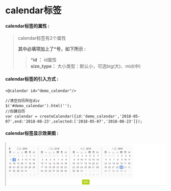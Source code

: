 # calendar标签

#### calendar**标签的属性 :**

> calendar标签有2个属性
>
> **其中必填项加上了\*号，如下所示 :**
>
> > \***id ：** id属性  
> > **size\_type：** 大小类型：默认小，可选big\(大\)、mid\(中\)

#### calendar标签的引入方式 :

```
<@calendar id="demo_calendar"/>
```

```
//清空日历所在div
$('#demo_calendar').html('');
//创建日历
var calendar = createCalendar({id:'demo_calendar','2018-05-07',end:'2018-08-23',selected:['2018-05-07','2018-08-23']});
```

#### calendar标签显示效果图 :

![](/assets/calendar.png)



